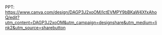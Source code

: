 PPT: https://www.canva.com/design/DAGP3J2xoOM/IctEVMPY9bBKaW4XfxAhoQ/edit?utm_content=DAGP3J2xoOM&utm_campaign=designshare&utm_medium=link2&utm_source=sharebutton
